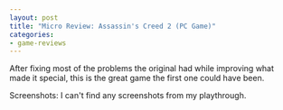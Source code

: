 ```yaml
---
layout: post
title: "Micro Review: Assassin's Creed 2 (PC Game)"
categories:
- game-reviews
---
```


After fixing most of the problems the original had while improving what made it special, this is the great game the first one could have been.


Screenshots: I can't find any screenshots from my playthrough.
<!--![screenshot]({{ site.baseurl }}/images/posts/blacklist_01.jpg)

![screenshot]({{ site.baseurl }}/images/posts/blacklist_02.jpg)-->

